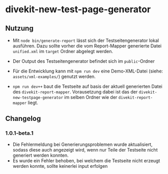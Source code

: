 # divekit-new-test-page-generator

## Nutzung

* Mit `node bin/generate-report` lässt sich der Testseitengenerator lokal ausführen. Dazu sollte vorher die vom
  Report-Mapper generierte Datei `unified.xml` im `target` Ordner abgelegt werden.

* Der Output des Testseitengenerator befindet sich im `public`-Ordner

* Für die Entwicklung kann mit `npm run dev` eine Demo-XML-Datei (siehe: `assets/xml-examples/`) genutzt werden.

* `npm run dev++` baut die Testseite auf basis der aktuell generierten Datei des `divekit-report-mapper`. Vorausetzung
  dabei ist das der `divekit-new-testpage-generator` im selben Ordner wie der `divekit-report-mapper` liegt.

## Changelog

### 1.0.1-beta.1
- Die Fehlermeldung bei Generierungsproblemen wurde aktualisiert, sodass diese auch angezeigt wird, wenn nur Teile der
  Testseite nicht generiert werden konnten.
- Es wurde ein Fehler behoben, bei welchem die Testseite nicht erzeugt werden konnte, sollte keinerlei input erfolgen
